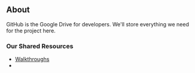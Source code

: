 ## About

GitHub is the Google Drive for developers. We'll store everything we need for the project here.


### Our Shared Resources


- [Walkthroughs](https://www.notion.so/trentonimoore/Intro-To-GitHub-e972a223ac684ed2933d821c9dbc0f0f)
- 
